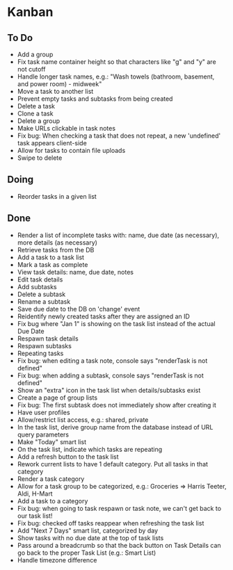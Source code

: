 # Kanban

## To Do
- Add a group
- Fix task name container height so that characters like "g" and "y" are not cutoff
- Handle longer task names, e.g.: "Wash towels (bathroom, basement, and power room) - midweek"
- Move a task to another list
- Prevent empty tasks and subtasks from being created
- Delete a task
- Clone a task
- Delete a group
- Make URLs clickable in task notes
- Fix bug: When checking a task that does not repeat, a new 'undefined' task appears client-side
- Allow for tasks to contain file uploads
- Swipe to delete

## Doing
- Reorder tasks in a given list

## Done
- Render a list of incomplete tasks with: name, due date (as necessary), more details (as necessary)
- Retrieve tasks from the DB
- Add a task to a task list
- Mark a task as complete
- View task details: name, due date, notes
- Edit task details
- Add subtasks
- Delete a subtask
- Rename a subtask
- Save due date to the DB on 'change' event
- Reidentify newly created tasks after they are assigned an ID
- Fix bug where "Jan 1" is showing on the task list instead of the actual Due Date
- Respawn task details
- Respawn subtasks
- Repeating tasks
- Fix bug: when editing a task note, console says "renderTask is not defined"
- Fix bug: when adding a subtask, console says "renderTask is not defined"
- Show an "extra" icon in the task list when details/subtasks exist
- Create a page of group lists
- Fix bug: The first subtask does not immediately show after creating it 
- Have user profiles
- Allow/restrict list access, e.g.: shared, private
- In the task list, derive group name from the database instead of URL query parameters
- Make "Today" smart list
- On the task list, indicate which tasks are repeating
- Add a refresh button to the task list
- Rework current lists to have 1 default category. Put all tasks in that category
- Render a task category
- Allow for a task group to be categorized, e.g.: Groceries => Harris Teeter, Aldi, H-Mart
- Add a task to a category
- Fix bug: when going to task respawn or task note, we can't get back to our task list!
- Fix bug: checked off tasks reappear when refreshing the task list
- Add "Next 7 Days" smart list, categorized by day
- Show tasks with no due date at the top of task lists
- Pass around a breadcrumb so that the back button on Task Details can go back to the proper Task List (e.g.: Smart List)
- Handle timezone difference
